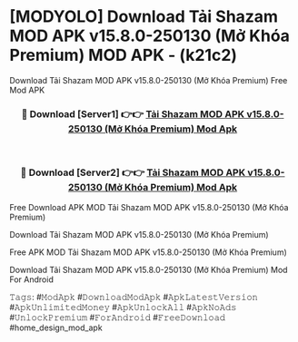 # [MODYOLO] Download Tải Shazam MOD APK v15.8.0-250130 (Mở Khóa Premium) MOD APK - (k21c2)
Download Tải Shazam MOD APK v15.8.0-250130 (Mở Khóa Premium) Free Mod APK

<div align="center">
<h3>🔴 Download [Server1] 👉👉 <a href="https://apk-comot.site?title=Tải_Shazam_MOD_APK_v15.8.0-250130_(Mở_Khóa_Premium)">Tải Shazam MOD APK v15.8.0-250130 (Mở Khóa Premium) Mod Apk</a></h3><br>

<h3>🔴 Download [Server2] 👉👉 <a href="https://apk-comot.site?title=Tải_Shazam_MOD_APK_v15.8.0-250130_(Mở_Khóa_Premium)">Tải Shazam MOD APK v15.8.0-250130 (Mở Khóa Premium) Mod Apk</a></h3>
</div>


Free Download APK MOD Tải Shazam MOD APK v15.8.0-250130 (Mở Khóa Premium)

Download Tải Shazam MOD APK v15.8.0-250130 (Mở Khóa Premium) 

Free APK MOD Tải Shazam MOD APK v15.8.0-250130 (Mở Khóa Premium) 

Download Tải Shazam MOD APK v15.8.0-250130 (Mở Khóa Premium) Mod For Android

𝚃𝚊𝚐𝚜: #𝙼𝚘𝚍𝙰𝚙𝚔 #𝙳𝚘𝚠𝚗𝚕𝚘𝚊𝚍𝙼𝚘𝚍𝙰𝚙𝚔 #𝙰𝚙𝚔𝙻𝚊𝚝𝚎𝚜𝚝𝚅𝚎𝚛𝚜𝚒𝚘𝚗 #𝙰𝚙𝚔𝚄𝚗𝚕𝚒𝚖𝚒𝚝𝚎𝚍𝙼𝚘𝚗𝚎𝚢 #𝙰𝚙𝚔𝚄𝚗𝚕𝚘𝚌𝚔𝙰𝚕𝚕 #𝙰𝚙𝚔𝙽𝚘𝙰𝚍𝚜 #𝚄𝚗𝚕𝚘𝚌𝚔𝙿𝚛𝚎𝚖𝚒𝚞𝚖 #𝙵𝚘𝚛𝙰𝚗𝚍𝚛𝚘𝚒𝚍 #𝙵𝚛𝚎𝚎𝙳𝚘𝚠𝚗𝚕𝚘𝚊𝚍 #home_design_mod_apk